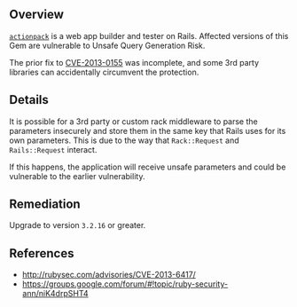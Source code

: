 ## Overview
[`actionpack`](https://rubygems.org/gems/actionpack) is a web app builder and tester on Rails.
Affected versions of this Gem are vulnerable to Unsafe Query Generation Risk.

The prior fix to [CVE-2013-0155](https://snyk.io/vuln/SNYK-RUBY-ACTIONPACK-20125) was incomplete, and some 3rd party libraries can accidentally circumvent the protection.

## Details
It is possible for a 3rd party or custom rack middleware to parse the parameters insecurely and store them in the same key that Rails uses for its own parameters. This is due to the way that `Rack::Request` and `Rails::Request` interact.

If this happens, the application will receive unsafe parameters and could be vulnerable to the earlier vulnerability.

## Remediation
Upgrade to version `3.2.16` or greater.

## References

- http://rubysec.com/advisories/CVE-2013-6417/
- https://groups.google.com/forum/#!topic/ruby-security-ann/niK4drpSHT4
